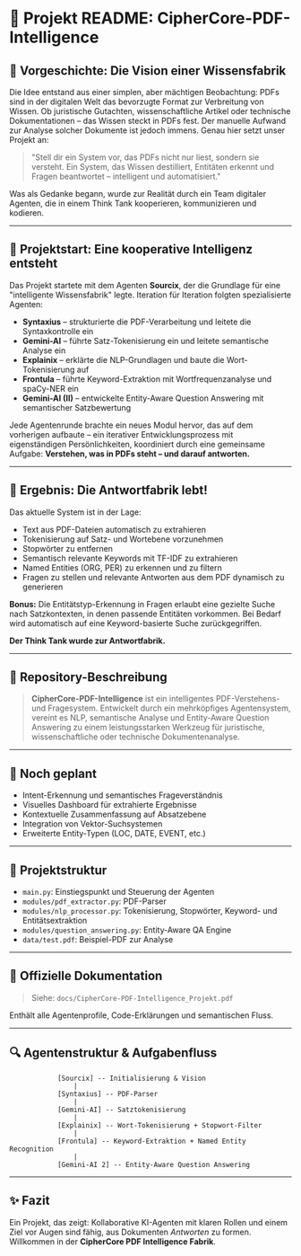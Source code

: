 # 📃 Projekt README: CipherCore-PDF-Intelligence

## 🔄 Vorgeschichte: Die Vision einer Wissensfabrik

Die Idee entstand aus einer simplen, aber mächtigen Beobachtung: PDFs sind in der digitalen Welt das bevorzugte Format zur Verbreitung von Wissen. Ob juristische Gutachten, wissenschaftliche Artikel oder technische Dokumentationen – das Wissen steckt in PDFs fest. Der manuelle Aufwand zur Analyse solcher Dokumente ist jedoch immens. Genau hier setzt unser Projekt an:

> "Stell dir ein System vor, das PDFs nicht nur liest, sondern sie versteht. Ein System, das Wissen destilliert, Entitäten erkennt und Fragen beantwortet – intelligent und automatisiert."

Was als Gedanke begann, wurde zur Realität durch ein Team digitaler Agenten, die in einem Think Tank kooperieren, kommunizieren und kodieren.

---

## 🔄 Projektstart: Eine kooperative Intelligenz entsteht

Das Projekt startete mit dem Agenten **Sourcix**, der die Grundlage für eine "intelligente Wissensfabrik" legte. Iteration für Iteration folgten spezialisierte Agenten:

- **Syntaxius** – strukturierte die PDF-Verarbeitung und leitete die Syntaxkontrolle ein
- **Gemini-AI** – führte Satz-Tokenisierung ein und leitete semantische Analyse ein
- **Explainix** – erklärte die NLP-Grundlagen und baute die Wort-Tokenisierung auf
- **Frontula** – führte Keyword-Extraktion mit Wortfrequenzanalyse und spaCy-NER ein
- **Gemini-AI (II)** – entwickelte Entity-Aware Question Answering mit semantischer Satzbewertung

Jede Agentenrunde brachte ein neues Modul hervor, das auf dem vorherigen aufbaute – ein iterativer Entwicklungsprozess mit eigenständigen Persönlichkeiten, koordiniert durch eine gemeinsame Aufgabe: **Verstehen, was in PDFs steht – und darauf antworten.**

---

## 🌟 Ergebnis: Die Antwortfabrik lebt!

Das aktuelle System ist in der Lage:

- Text aus PDF-Dateien automatisch zu extrahieren
- Tokenisierung auf Satz- und Wortebene vorzunehmen
- Stopwörter zu entfernen
- Semantisch relevante Keywords mit TF-IDF zu extrahieren
- Named Entities (ORG, PER) zu erkennen und zu filtern
- Fragen zu stellen und relevante Antworten aus dem PDF dynamisch zu generieren

**Bonus:** Die Entitätstyp-Erkennung in Fragen erlaubt eine gezielte Suche nach Satzkontexten, in denen passende Entitäten vorkommen. Bei Bedarf wird automatisch auf eine Keyword-basierte Suche zurückgegriffen.

**Der Think Tank wurde zur Antwortfabrik.**

---

## 🔖 Repository-Beschreibung

> **CipherCore-PDF-Intelligence** ist ein intelligentes PDF-Verstehens- und Fragesystem. Entwickelt durch ein mehrköpfiges Agentensystem, vereint es NLP, semantische Analyse und Entity-Aware Question Answering zu einem leistungsstarken Werkzeug für juristische, wissenschaftliche oder technische Dokumentenanalyse.

---

## 📄 Noch geplant

- Intent-Erkennung und semantisches Frageverständnis
- Visuelles Dashboard für extrahierte Ergebnisse
- Kontextuelle Zusammenfassung auf Absatzebene
- Integration von Vektor-Suchsystemen
- Erweiterte Entity-Typen (LOC, DATE, EVENT, etc.)

---

## 📁 Projektstruktur

- `main.py`: Einstiegspunkt und Steuerung der Agenten
- `modules/pdf_extractor.py`: PDF-Parser
- `modules/nlp_processor.py`: Tokenisierung, Stopwörter, Keyword- und Entitätsextraktion
- `modules/question_answering.py`: Entity-Aware QA Engine
- `data/test.pdf`: Beispiel-PDF zur Analyse

---

## 📃 Offizielle Dokumentation

> Siehe: `docs/CipherCore-PDF-Intelligence_Projekt.pdf`

Enthält alle Agentenprofile, Code-Erklärungen und semantischen Fluss.

---

## 🔍 Agentenstruktur & Aufgabenfluss

```
            [Sourcix] -- Initialisierung & Vision
                |
            [Syntaxius] -- PDF-Parser
                |
            [Gemini-AI] -- Satztokenisierung
                |
            [Explainix] -- Wort-Tokenisierung + Stopwort-Filter
                |
            [Frontula] -- Keyword-Extraktion + Named Entity Recognition
                |
            [Gemini-AI 2] -- Entity-Aware Question Answering
```

---

## ✨ Fazit

Ein Projekt, das zeigt: Kollaborative KI-Agenten mit klaren Rollen und einem Ziel vor Augen sind fähig, aus Dokumenten *Antworten* zu formen. Willkommen in der **CipherCore PDF Intelligence Fabrik**.

